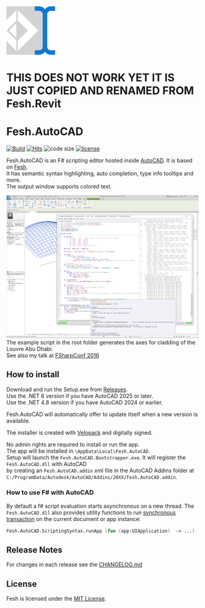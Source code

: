 
![Logo](https://raw.githubusercontent.com/goswinr/Fesh.AutoCAD/main/Media/logo128.png)

# THIS DOES NOT WORK YET IT IS JUST COPIED AND RENAMED FROM Fesh.Revit

# Fesh.AutoCAD
[![Build](https://github.com/goswinr/Fesh.AutoCAD/actions/workflows/build.yml/badge.svg?event=push)](https://github.com/goswinr/Fesh.AutoCAD/actions/workflows/build.yml)
[![Hits](https://hits.seeyoufarm.com/api/count/incr/badge.svg?url=https%3A%2F%2Fgithub.com%2Fgoswinr%2FFesh.AutoCAD&count_bg=%2379C83D&title_bg=%23555555&icon=github.svg&icon_color=%23E7E7E7&title=hits&edge_flat=false)](https://hits.seeyoufarm.com)
![code size](https://img.shields.io/github/languages/code-size/goswinr/Fesh.AutoCAD.svg)
[![license](https://img.shields.io/github/license/goswinr/Fesh.AutoCAD)](LICENSE)

Fesh.AutoCAD is an F# scripting editor hosted inside [AutoCAD]("https://www.autodesk.com/products/autoCad/overview"). It is based on [Fesh](https://github.com/goswinr/Fesh).<br>
It has semantic syntax highlighting, auto completion, type info tooltips and more.<br>
The output window supports colored text.

![Screenshot](Media/screen1.png)
The example script in the root folder generates the axes for cladding of the Louvre Abu Dhabi.<br>
See also my talk at <a href="https://www.youtube.com/watch?v=ZY-bvZZZZnE" target="_blank">FSharpConf 2016</a>


## How to install


Download and run the Setup.exe from [Releases](https://github.com/goswinr/Fesh.AutoCAD/releases).<br>
Use the .NET 8 version if you have AutoCAD 2025 or later.<br>
Use the .NET 4.8 version if you have AutoCAD 2024 or earlier.

Fesh.AutoCAD will automatically offer to update itself when a new version is available.

The installer is created with [Velopack](https://velopack.io) and digitally signed.

No admin rights are required to install or run the app.<br>
The app will be installed in `\AppData\Local\Fesh.AutoCAD`. <br>
Setup will launch the `Fesh.AutoCAD.Bootstrapper.exe`. It will register the `Fesh.AutoCAD.dll` with AutoCAD <br>
by creating an `Fesh.AutoCAD.addin` xml file in the AutoCAD Addins folder at `C:/ProgramData/Autodesk/AutoCAD/Addins/20XX/Fesh.AutoCAD.addin`.


### How to use F# with AutoCAD
By default a f# script evaluation starts asynchronous on a new thread. The `Fesh.AutoCAD.dll` also provides utility functions to run <a href="https://knowledge.autodesk.com/support/autoCad-products/learn-explore/caas/CloudHelp/cloudhelp/2014/ENU/AutoCAD/files/GUID-C946A4BA-2E70-4467-91A0-1B6BA69DBFBE-htm.html" target="_blank">synchronous transaction</a> on the current document or app instance:

```fsharp
Fesh.AutoCAD.ScriptingSyntax.runApp (fun (app:UIApplication)  -> ...)
```

## Release Notes
For changes in each release see the  [CHANGELOG.md](https://github.com/goswinr/Fesh.AutoCAD/blob/main/CHANGELOG.md)

## License
Fesh is licensed under the [MIT License](https://github.com/goswinr/Fesh.AutoCAD/blob/main/LICENSE.md).
